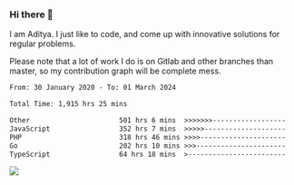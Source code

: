 ### Hi there 👋

I am Aditya. I just like to code, and come up with innovative solutions for regular problems.

Please note that a lot of work I do is on Gitlab and other branches than master, so my contribution graph will be complete mess.

<!--START_SECTION:waka-->

```txt
From: 30 January 2020 - To: 01 March 2024

Total Time: 1,915 hrs 25 mins

Other                      501 hrs 6 mins  >>>>>>>------------------   26.16 %
JavaScript                 352 hrs 7 mins  >>>>>--------------------   18.38 %
PHP                        318 hrs 46 mins >>>>---------------------   16.64 %
Go                         202 hrs 10 mins >>>----------------------   10.56 %
TypeScript                 64 hrs 18 mins  >------------------------   03.36 %
```

<!--END_SECTION:waka-->

![](https://komarev.com/ghpvc/?username=BrainBuzzer)
